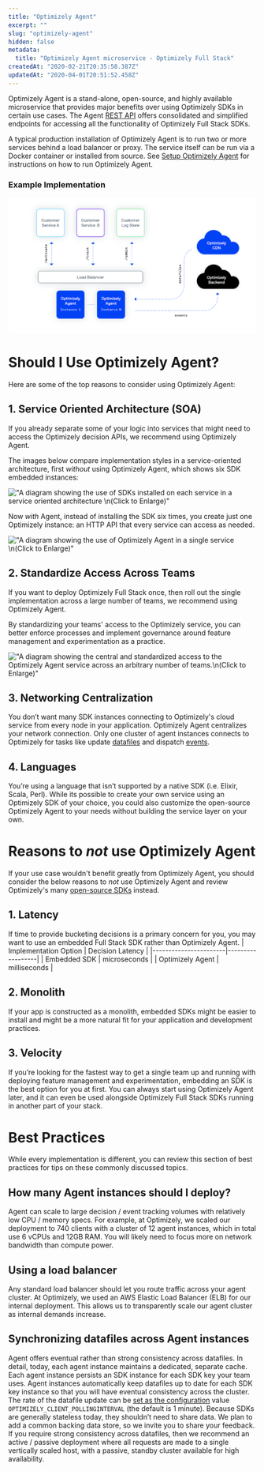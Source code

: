 ```yaml
---
title: "Optimizely Agent"
excerpt: ""
slug: "optimizely-agent"
hidden: false
metadata: 
  title: "Optimizely Agent microservice - Optimizely Full Stack"
createdAt: "2020-02-21T20:35:58.387Z"
updatedAt: "2020-04-01T20:51:52.458Z"
---
```

Optimizely Agent is a stand-alone, open-source, and highly available microservice that provides major benefits over using Optimizely SDKs in certain use cases. The Agent [REST API](https://optimizely.github.io/docs/api/agent/) offers consolidated and simplified endpoints for accessing all the functionality of Optimizely Full Stack SDKs. 

A typical production installation of Optimizely Agent is to run two or more services behind a load balancer or proxy. The service itself can be run via a Docker container or installed from source. See [Setup Optimizely Agent](doc:setup-optimizely-agent) for instructions on how to run Optimizely Agent.

### Example Implementation
![example implementation](images\agent-example-implementation.png)
# Should I Use Optimizely Agent?

Here are some of the top reasons to consider using Optimizely Agent:

## 1. Service Oriented Architecture (SOA)
If you already separate some of your logic into services that might need to access the Optimizely decision APIs, we recommend using Optimizely Agent. 

The images below compare implementation styles in a service-oriented architecture, first *without* using Optimizely Agent, which shows six SDK embedded instances:

!["A diagram showing the use of SDKs installed on each service in a service oriented architecture \n(Click to Enlarge)"](https://files.readme.io/f653562-Screen_Shot_2020-03-23_at_9.18.29_AM.png)

Now *with* Agent, instead of installing the SDK six times, you create just one Optimizely instance: an HTTP API that every service can access as needed. 

!["A diagram showing the use of Optimizely Agent in a single service \n(Click to Enlarge)"](https://files.readme.io/be2c361-Screen_Shot_2020-03-23_at_9.18.59_AM.png)

## 2. Standardize Access Across Teams
If you want to deploy Optimizely Full Stack once, then roll out the single implementation across a large number of teams, we recommend using Optimizely Agent. 

By standardizing your teams' access to the Optimizely service, you can better enforce processes and implement governance around feature management and experimentation as a practice.

!["A diagram showing the central and standardized access to the Optimizely Agent service across an arbitrary number of teams.\n(Click to Enlarge)"](https://files.readme.io/befdfae-image_1.png)

## 3. Networking Centralization
You don’t want many SDK instances connecting to Optimizely's cloud service from every node in your application. Optimizely Agent centralizes your network connection. Only one cluster of agent instances connects to Optimizely for tasks  like update [datafiles](doc:get-the-datafile) and dispatch [events](doc:track-events).

## 4. Languages
You’re using a language that isn’t supported by a native SDK (i.e. Elixir, Scala, Perl). While its possible to create your own service using an Optimizely SDK of your choice, you could also customize the open-source Optimizely Agent to your needs without building the service layer on your own. 


# Reasons to *not* use Optimizely Agent
If your use case wouldn't benefit greatly from Optimizely Agent, you should consider the below reasons to *not* use Optimizely Agent and review Optimizely's many [open-source SDKs](doc:sdk-reference-guides) instead. 

## 1. Latency
If time to provide bucketing decisions is a primary concern for you, you may want to use an embedded Full Stack SDK rather than Optimizely Agent. 
| Implementation Option | Decision Latency |
|-----------------------|------------------|
| Embedded SDK          | microseconds     |
| Optimizely Agent      | milliseconds     |
## 2. Monolith
If your app is constructed as a monolith, embedded SDKs might be easier to install and might be a more natural fit for your application and development practices. 

## 3. Velocity
If you’re looking for the fastest way to get a single team up and running with deploying feature management and experimentation, embedding an SDK is the best option for you at first. You can always start using Optimizely Agent later, and it can even be used alongside Optimizely Full Stack SDKs running in another part of your stack.

# Best Practices
While every implementation is different, you can review this section of best practices for tips on these commonly discussed topics.


## How many Agent instances should I deploy?
Agent can scale to large decision / event tracking volumes with relatively low CPU / memory specs. For example, at Optimizely, we scaled our deployment to 740 clients with a cluster of 12 agent instances, which in total use 6 vCPUs and 12GB RAM. You will likely need to focus more on network bandwidth than compute power.

## Using a load balancer
Any standard load balancer should let you route traffic across your agent cluster. At Optimizely, we used an AWS Elastic Load Balancer (ELB) for our internal deployment. This allows us to transparently scale our agent cluster as internal demands increase.

## Synchronizing datafiles across Agent instances
Agent offers eventual rather than strong consistency across datafiles.
In detail, today, each agent instance maintains a dedicated, separate cache. Each agent instance persists an SDK instance for each SDK key your team uses.  Agent instances automatically keep datafiles up to date for each SDK key instance so that you will have eventual consistency across the cluster. The rate of the datafile update can be [set as the configuration](doc:configure-optimizely-agent) value ```OPTIMIZELY_CLIENT_POLLINGINTERVAL```  (the default is 1 minute).
Because SDKs are generally stateless today, they shouldn’t need to share data. We plan to add a common backing data store, so we invite you to share your feedback. 
If you require strong consistency across datafiles, then we recommend an active / passive deployment where all requests are made to a single vertically scaled host, with a passive, standby cluster available for high availability.